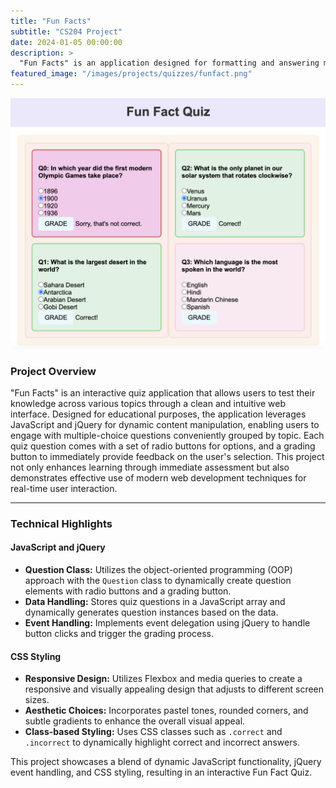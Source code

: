 ```yaml
---
title: "Fun Facts"
subtitle: "CS204 Project"
date: 2024-01-05 00:00:00
description: >
  "Fun Facts" is an application designed for formatting and answering multiple-choice quizzes, inspired by the familiar format of platforms like Sakai. This project focuses on generating a user-friendly interface with radio button sets for each quiz question, providing a seamless experience for answering questions and self-grading.
featured_image: "/images/projects/quizzes/funfact.png"
---
```


![](/images/projects/quizzes/funfact1.png)

### Project Overview

"Fun Facts" is an interactive quiz application that allows users to test their knowledge across various topics through a clean and intuitive web interface. Designed for educational purposes, the application leverages JavaScript and jQuery for dynamic content manipulation, enabling users to engage with multiple-choice questions conveniently grouped by topic. Each quiz question comes with a set of radio buttons for options, and a grading button to immediately provide feedback on the user's selection. This project not only enhances learning through immediate assessment but also demonstrates effective use of modern web development techniques for real-time user interaction.

---

### Technical Highlights

#### JavaScript and jQuery

- **Question Class:** Utilizes the object-oriented programming (OOP) approach with the `Question` class to dynamically create question elements with radio buttons and a grading button.
- **Data Handling:** Stores quiz questions in a JavaScript array and dynamically generates question instances based on the data.
- **Event Handling:** Implements event delegation using jQuery to handle button clicks and trigger the grading process.

#### CSS Styling

- **Responsive Design:** Utilizes Flexbox and media queries to create a responsive and visually appealing design that adjusts to different screen sizes.
- **Aesthetic Choices:** Incorporates pastel tones, rounded corners, and subtle gradients to enhance the overall visual appeal.
- **Class-based Styling:** Uses CSS classes such as `.correct` and `.incorrect` to dynamically highlight correct and incorrect answers.

This project showcases a blend of dynamic JavaScript functionality, jQuery event handling, and CSS styling, resulting in an interactive Fun Fact Quiz.
